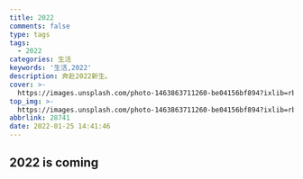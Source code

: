 ```yaml
---
title: 2022
comments: false
type: tags
tags:
  - 2022
categories: 生活
keywords: '生活,2022'
description: 奔赴2022新生。
cover: >-
  https://images.unsplash.com/photo-1463863711260-be04156bf894?ixlib=rb-0.3.5&q=80&fm=jpg&crop=entropy&cs=tinysrgb&w=1080&fit=max&ixid=eyJhcHBfaWQiOjcwOTV9&s=576919f207ec3afba700b778da44b3f8
top_img: >-
  https://images.unsplash.com/photo-1463863711260-be04156bf894?ixlib=rb-0.3.5&q=80&fm=jpg&crop=entropy&cs=tinysrgb&w=1080&fit=max&ixid=eyJhcHBfaWQiOjcwOTV9&s=576919f207ec3afba700b778da44b3f8
abbrlink: 28741
date: 2022-01-25 14:41:46
---
```


## 2022 is coming



